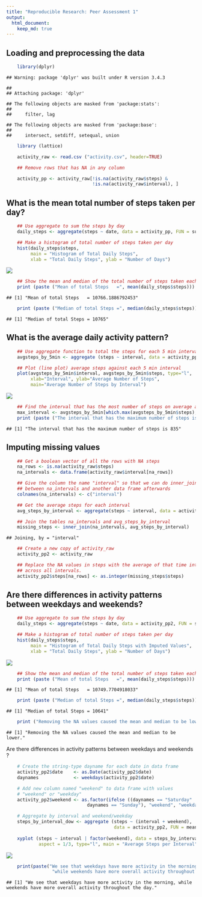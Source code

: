 ```yaml
---
title: "Reproducible Research: Peer Assessment 1"
output: 
  html_document:
    keep_md: true
---
```



## Loading and preprocessing the data


```r
    library(dplyr)
```

```
## Warning: package 'dplyr' was built under R version 3.4.3
```

```
## 
## Attaching package: 'dplyr'
```

```
## The following objects are masked from 'package:stats':
## 
##     filter, lag
```

```
## The following objects are masked from 'package:base':
## 
##     intersect, setdiff, setequal, union
```

```r
    library (lattice)

    activity_raw <- read.csv ("activity.csv", header=TRUE)

    ## Remove rows that has NA in any column

    activity_pp <- activity_raw[!is.na(activity_raw$steps) &
                                !is.na(activity_raw$interval), ]
```


## What is the mean total number of steps taken per day?


```r
    ## Use aggregate to sum the steps by day
    daily_steps <- aggregate(steps ~ date, data = activity_pp, FUN = sum)

    ## Make a histogram of total number of steps taken per day
    hist(daily_steps$steps,
         main = "Histogram of Total Daily Steps",
         xlab = "Total Daily Steps", ylab = "Number of Days")
```

![](PA1_template_files/figure-html/unnamed-chunk-2-1.png)<!-- -->

```r
    ## Show the mean and median of the total number of steps taken each day
    print (paste ("Mean of total Steps   =", mean(daily_steps$steps)))
```

```
## [1] "Mean of total Steps   = 10766.1886792453"
```

```r
    print (paste ("Median of total Steps =", median(daily_steps$steps)))
```

```
## [1] "Median of total Steps = 10765"
```



## What is the average daily activity pattern?


```r
    ## Use aggregate function to total the steps for each 5 min interval over all days
    avgsteps_by_5min <- aggregate (steps ~ interval, data = activity_pp, FUN = mean)

    ## Plot (line plot) average steps against each 5 min interval
    plot(avgsteps_by_5min$interval, avgsteps_by_5min$steps, type="l",
         xlab="Interval", ylab="Average Number of Steps",
         main="Average Number of Steps by Interval")
```

![](PA1_template_files/figure-html/unnamed-chunk-3-1.png)<!-- -->

```r
    ## Find the interval that has the most number of steps on average across all days
    max_interval <- avgsteps_by_5min[which.max(avgsteps_by_5min$steps), 1]
    print (paste ("The interval that has the maximum number of steps is", max_interval))
```

```
## [1] "The interval that has the maximum number of steps is 835"
```


## Imputing missing values


```r
    ## Get a boolean vector of all the rows with NA steps
    na_rows <- is.na(activity_raw$steps)
    na_intervals <- data.frame(activity_raw$interval[na_rows])

    ## Give the column the name "interval" so that we can do inner_join
    ## between na_intervals and another data frame afterwards
    colnames(na_intervals) <- c("interval")

    ## Get the average steps for each interval 
    avg_steps_by_interval <- aggregate(steps ~ interval, data = activity_pp, FUN=mean)

    ## Join the tables na_intervals and avg_steps_by_interval
    missing_steps <- inner_join(na_intervals, avg_steps_by_interval)
```

```
## Joining, by = "interval"
```

```r
    ## Create a new copy of activity_raw
    activity_pp2 <- activity_raw

    ## Replace the NA values in steps with the average of that time interval
    ## across all intervals.
    activity_pp2$steps[na_rows] <- as.integer(missing_steps$steps)
```


## Are there differences in activity patterns between weekdays and weekends?


```r
    ## Use aggregate to sum the steps by day
    daily_steps <- aggregate(steps ~ date, data = activity_pp2, FUN = sum)

    ## Make a histogram of total number of steps taken per day
    hist(daily_steps$steps,
         main = "Histogram of Total Daily Steps with Imputed Values",
         xlab = "Total Daily Steps", ylab = "Number of Days")
```

![](PA1_template_files/figure-html/unnamed-chunk-5-1.png)<!-- -->

```r
    ## Show the mean and median of the total number of steps taken each day
    print (paste ("Mean of total Steps   =", mean(daily_steps$steps)))
```

```
## [1] "Mean of total Steps   = 10749.7704918033"
```

```r
    print (paste ("Median of total Steps =", median(daily_steps$steps)))
```

```
## [1] "Median of total Steps = 10641"
```

```r
    print ("Removing the NA values caused the mean and median to be lower.")
```

```
## [1] "Removing the NA values caused the mean and median to be lower."
```

Are there differences in activity patterns between weekdays and weekends ?


```r
    # Create the string-type dayname for each date in data frame
    activity_pp2$date    <- as.Date(activity_pp2$date)
    daynames             <- weekdays(activity_pp2$date)

    # Add new column named "weekend" to data frame with values
    # "weekend" or "weekday" 
    activity_pp2$weekend <- as.factor(ifelse ((daynames == "Saturday" |
                              daynames == "Sunday"), "weekend", "weekday"))

    # Aggregate by interval and weekend/weekday
    steps_by_interval_dow <- aggregate (steps ~ (interval + weekend),
                                        data = activity_pp2, FUN = mean)
    
    xyplot (steps ~ interval | factor(weekend), data = steps_by_interval_dow,
            aspect = 1/3, type="l", main = "Average Steps per Interval")
```

![](PA1_template_files/figure-html/unnamed-chunk-6-1.png)<!-- -->

```r
    print(paste("We see that weekdays have more activity in the morning,",
                 "while weekends have more overall activity throughout the day."))
```

```
## [1] "We see that weekdays have more activity in the morning, while weekends have more overall activity throughout the day."
```

